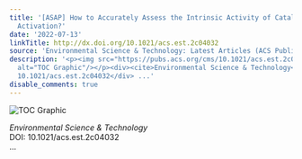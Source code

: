 ```yaml
---
title: '[ASAP] How to Accurately Assess the Intrinsic Activity of Catalysts in Peroxy
  Activation?'
date: '2022-07-13'
linkTitle: http://dx.doi.org/10.1021/acs.est.2c04032
source: 'Environmental Science & Technology: Latest Articles (ACS Publications)'
description: '<p><img src="https://pubs.acs.org/cms/10.1021/acs.est.2c04032/asset/images/medium/es2c04032_0002.gif"
  alt="TOC Graphic"/></p><div><cite>Environmental Science & Technology</cite></div><div>DOI:
  10.1021/acs.est.2c04032</div> ...'
disable_comments: true
---
```

<p><img src="https://pubs.acs.org/cms/10.1021/acs.est.2c04032/asset/images/medium/es2c04032_0002.gif" alt="TOC Graphic"/></p><div><cite>Environmental Science & Technology</cite></div><div>DOI: 10.1021/acs.est.2c04032</div> ...